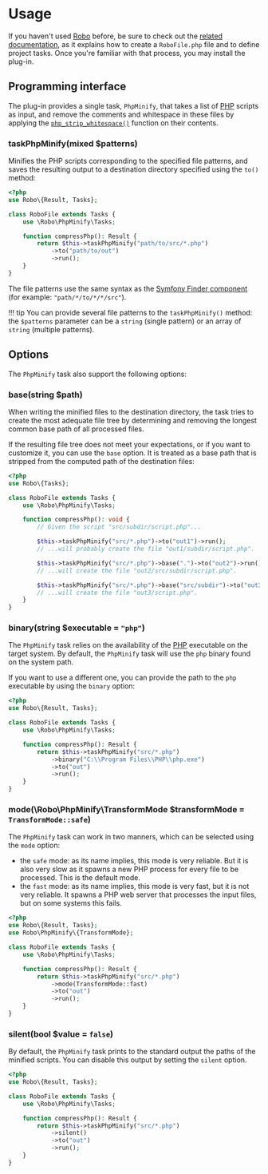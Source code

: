 # Usage
If you haven't used [Robo](https://robo.li) before, be sure to check out the [related documentation](https://robo.li/getting-started), as it explains how to create a `RoboFile.php` file and to define project tasks. Once you're familiar with that process, you may install the plug-in.

## Programming interface
The plug-in provides a single task, `PhpMinify`, that takes a list of [PHP](https://www.php.net) scripts as input, and remove the comments and whitespace in these files by applying the [`php_strip_whitespace()`](https://www.php.net/manual/en/function.php-strip-whitespace.php) function on their contents.
		
### **taskPhpMinify**(mixed $patterns)
Minifies the PHP scripts corresponding to the specified file patterns, and saves the resulting output to a destination directory specified using the `to()` method:

``` php
<?php
use Robo\{Result, Tasks};

class RoboFile extends Tasks {
	use \Robo\PhpMinify\Tasks;

	function compressPhp(): Result {
		return $this->taskPhpMinify("path/to/src/*.php")
			->to("path/to/out")
			->run();
	}
}
```

The file patterns use the same syntax as the [Symfony Finder component](https://symfony.com/doc/current/components/finder.html) (for example: `"path/*/to/*/*/src"`).

!!! tip
	You can provide several file patterns to the `taskPhpMinify()` method:
	the `$patterns` parameter can be a `string` (single pattern) or an array of `string` (multiple patterns).  

## Options
The `PhpMinify` task also support the following options:

### **base**(string $path)
When writing the minified files to the destination directory, the task tries to create the most adequate file tree by determining and removing the longest common base path of all processed files.

If the resulting file tree does not meet your expectations, or if you want to customize it, you can use the `base` option. It is treated as a base path that is stripped from the computed path of the destination files:

``` php
<?php
use Robo\{Tasks};

class RoboFile extends Tasks {
	use \Robo\PhpMinify\Tasks;

	function compressPhp(): void {
		// Given the script "src/subdir/script.php"...

		$this->taskPhpMinify("src/*.php")->to("out1")->run();
		// ...will probably create the file "out1/subdir/script.php".

		$this->taskPhpMinify("src/*.php")->base(".")->to("out2")->run();
		// ...will create the file "out2/src/subdir/script.php".

		$this->taskPhpMinify("src/*.php")->base("src/subdir")->to("out3")->run();
		// ...will create the file "out3/script.php".
	}
}
```

### **binary**(string $executable = `"php"`)
The `PhpMinify` task relies on the availability of the [PHP](https://www.php.net) executable on the target system. By default, the `PhpMinify` task will use the `php` binary found on the system path.

If you want to use a different one, you can provide the path to the `php` executable by using the `binary` option:

``` php
<?php
use Robo\{Result, Tasks};

class RoboFile extends Tasks {
	use \Robo\PhpMinify\Tasks;

	function compressPhp(): Result {
		return $this->taskPhpMinify("src/*.php")
			->binary("C:\\Program Files\\PHP\\php.exe")
			->to("out")
			->run();
	}
}
```

### **mode**(\Robo\PhpMinify\TransformMode $transformMode = `TransformMode::safe`)
The `PhpMinify` task can work in two manners, which can be selected using the `mode` option:

- the `safe` mode: as its name implies, this mode is very reliable. But it is also very slow as it spawns a new PHP process for every file to be processed. This is the default mode.
- the `fast` mode: as its name implies, this mode is very fast, but it is not very reliable. It spawns a PHP web server that processes the input files, but on some systems this fails.

``` php
<?php
use Robo\{Result, Tasks};
use Robo\PhpMinify\{TransformMode};

class RoboFile extends Tasks {
	use \Robo\PhpMinify\Tasks;

	function compressPhp(): Result {
		return $this->taskPhpMinify("src/*.php")
			->mode(TransformMode::fast)
			->to("out")
			->run();
	}
}
```

### **silent**(bool $value = `false`)
By default, the `PhpMinify` task prints to the standard output the paths of the minified scripts. You can disable this output by setting the `silent` option.

``` php
<?php
use Robo\{Result, Tasks};

class RoboFile extends Tasks {
	use \Robo\PhpMinify\Tasks;

	function compressPhp(): Result {
		return $this->taskPhpMinify("src/*.php")
			->silent()
			->to("out")
			->run();
	}
}
```
